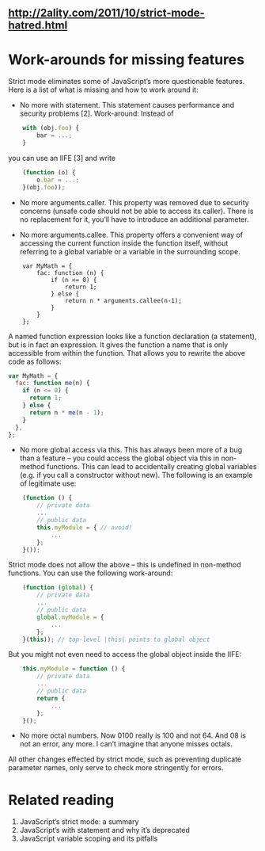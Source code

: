 ## http://2ality.com/2011/10/strict-mode-hatred.html

# Work-arounds for missing features

Strict mode eliminates some of JavaScript’s more questionable features. Here is a list of what is
missing and how to work around it:

- No more with statement. This statement causes performance and security problems [2]. Work-around:
  Instead of

```js
    with (obj.foo) {
        bar = ...;
    }
```

you can use an IIFE [3] and write

```js
    (function (o) {
        o.bar = ...;
    }(obj.foo));
```

- No more arguments.caller. This property was removed due to security concerns (unsafe code should
  not be able to access its caller). There is no replacement for it, you’ll have to introduce an
  additional parameter.

- No more arguments.callee. This property offers a convenient way of accessing the current function
  inside the function itself, without referring to a global variable or a variable in the
  surrounding scope.

```
    var MyMath = {
        fac: function (n) {
            if (n <= 0) {
                return 1;
            } else {
                return n * arguments.callee(n-1);
            }
        }
    };
```

A named function expression looks like a function declaration (a statement), but is in fact an
expression. It gives the function a name that is only accessible from within the function. That
allows you to rewrite the above code as follows:

```js
var MyMath = {
  fac: function me(n) {
    if (n <= 0) {
      return 1;
    } else {
      return n * me(n - 1);
    }
  },
};
```

- No more global access via this. This has always been more of a bug than a feature – you could
  access the global object via this in non-method functions. This can lead to accidentally creating
  global variables (e.g. if you call a constructor without new). The following is an example of
  legitimate use:

```js
    (function () {
        // private data
        ...
        // public data
        this.myModule = { // avoid!
            ...
        };
    }());
```

Strict mode does not allow the above – this is undefined in non-method functions. You can use the
following work-around:

```js
    (function (global) {
        // private data
        ...
        // public data
        global.myModule = {
            ...
        };
    }(this)); // top-level |this| points to global object
```

But you might not even need to access the global object inside the IIFE:

```js
    this.myModule = function () {
        // private data
        ...
        // public data
        return {
            ...
        };
    }();
```

- No more octal numbers. Now 0100 really is 100 and not 64. And 08 is not an error, any more. I
  can’t imagine that anyone misses octals.

All other changes effected by strict mode, such as preventing duplicate parameter names, only serve
to check more stringently for errors.

# Related reading

1. JavaScript’s strict mode: a summary
2. JavaScript’s with statement and why it’s deprecated
3. JavaScript variable scoping and its pitfalls

